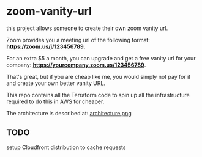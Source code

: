 # zoom-vanity-url

this project allows someone to create their own
zoom vanity url.

Zoom provides you a meeting url of the following format: **https://zoom.us/j/123456789**.

For an extra $5 a month, you can upgrade and get a free vanity url for your company: **https://yourcompany.zoom.us/123456789**.

That's great, but if you are cheap like me, you would simply not pay for it and
create your own better vanity URL.

This repo contains all the Terraform code to spin up all the infrastructure required to do this in AWS for cheaper.

The architecture is described at: [architecture.png](architecture.png)


## TODO

setup Cloudfront distribution to cache requests